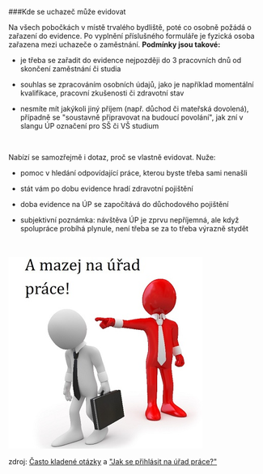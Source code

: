 ###Kde se uchazeč může evidovat

Na všech pobočkách v místě trvalého bydliště, poté co osobně požádá o zařazení do evidence. Po vyplnění příslušného formuláře je fyzická osoba zařazena mezi uchazeče o zaměstnání. <b>Podmínky jsou takové:</b>

- je třeba se zařadit do evidence nejpozději do 3 pracovních dnů od skončení zaměstnání či studia

- souhlas se zpracováním osobních údajů, jako je například momentální kvalifikace, pracovní zkušenosti či zdravotní stav

- nesmíte mít jakýkoli jiný příjem (např. důchod či mateřská dovolená), případně se "soustavně připravovat na budoucí povolání", jak zní v slangu ÚP označení pro SŠ či VŠ studium

<br>

Nabízí se samozřejmě i dotaz, proč se vlastně evidovat. Nuže:

- pomoc v hledání odpovídající práce, kterou byste třeba sami nenašli

- stát vám po dobu evidence hradí zdravotní pojištění

- doba evidence na ÚP se započítává do důchodového pojištění

- subjektivní poznámka: návštěva ÚP je zprvu nepříjemná, ale když spolupráce probíhá plynule, není třeba se za to třeba výrazně stydět

<br>
<br>
<img src="/images/kde_se_evidovat.jpg" alt="kde_se_evidovat.jpg">
<br>

zdroj: [Často kladené otázky](http://portal.mpsv.cz/sz/call_centrum/faq) a ["Jak se přihlásit na úřad práce?"](http://www.nicm.cz/jak-se-prihlasit-na-urad-prace-up)
